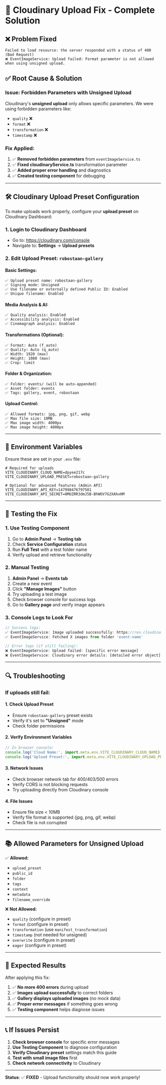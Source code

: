# 🔧 Cloudinary Upload Fix - Complete Solution

## ❌ **Problem Fixed**
```
Failed to load resource: the server responded with a status of 400 (Bad Request)
❌ EventImageService: Upload failed: Format parameter is not allowed when using unsigned upload.
```

## ✅ **Root Cause & Solution**

### **Issue**: Forbidden Parameters with Unsigned Upload
Cloudinary's **unsigned upload** only allows specific parameters. We were using forbidden parameters like:
- `quality` ❌
- `format` ❌  
- `transformation` ❌
- `timestamp` ❌

### **Fix Applied**:
1. ✅ **Removed forbidden parameters** from `eventImageService.ts`
2. ✅ **Fixed cloudinaryService.ts** transformation parameter  
3. ✅ **Added proper error handling** and diagnostics
4. ✅ **Created testing component** for debugging

---

## 🛠️ **Cloudinary Upload Preset Configuration**

To make uploads work properly, configure your **upload preset** on Cloudinary Dashboard:

### **1. Login to Cloudinary Dashboard**
- Go to: https://cloudinary.com/console
- Navigate to: **Settings** → **Upload presets**

### **2. Edit Upload Preset: `robostaan-gallery`**

#### **Basic Settings:**
```
✅ Upload preset name: robostaan-gallery
✅ Signing mode: Unsigned
✅ Use filename or externally defined Public ID: Enabled
✅ Unique filename: Enabled
```

#### **Media Analysis & AI:**
```
✅ Quality analysis: Enabled
✅ Accessibility analysis: Enabled
✅ Cinemagraph analysis: Enabled
```

#### **Transformations (Optional):**
```
✅ Format: Auto (f_auto)
✅ Quality: Auto (q_auto)
✅ Width: 1920 (max)
✅ Height: 1080 (max)
✅ Crop: limit
```

#### **Folder & Organization:**
```
✅ Folder: events/ (will be auto-appended)
✅ Asset folder: events
✅ Tags: gallery, event, robostaan
```

#### **Upload Control:**
```
✅ Allowed formats: jpg, png, gif, webp
✅ Max file size: 10MB
✅ Max image width: 4000px
✅ Max image height: 4000px
```

---

## 📝 **Environment Variables**

Ensure these are set in your `.env` file:

```env
# Required for uploads
VITE_CLOUDINARY_CLOUD_NAME=dpyee217c
VITE_CLOUDINARY_UPLOAD_PRESET=robostaan-gallery

# Optional for advanced features (Admin API)
VITE_CLOUDINARY_API_KEY=147998476797581
VITE_CLOUDINARY_API_SECRET=0MUZRR3dmJ5B-BhWOV7G2XAhxHM
```

---

## 🧪 **Testing the Fix**

### **1. Use Testing Component**
1. Go to **Admin Panel** → **Testing tab**
2. Check **Service Configuration** status
3. Run **Full Test** with a test folder name
4. Verify upload and retrieve functionality

### **2. Manual Testing**
1. **Admin Panel** → **Events tab**
2. Create a new event
3. Click **"Manage Images"** button
4. Try uploading a test image
5. Check browser console for success logs
6. Go to **Gallery page** and verify image appears

### **3. Console Logs to Look For**
```javascript
// Success logs:
✅ EventImageService: Image uploaded successfully: https://res.cloudinary.com/...
✅ EventImageService: Fetched X images from folder 'event-name'

// Error logs (if still failing):
❌ EventImageService: Upload failed: [specific error message]
❌ EventImageService: Cloudinary error details: [detailed error object]
```

---

## 🔍 **Troubleshooting**

### **If uploads still fail:**

#### **1. Check Upload Preset**
- Ensure `robostaan-gallery` preset exists
- Verify it's set to **"Unsigned"** mode
- Check folder permissions

#### **2. Verify Environment Variables**
```javascript
// In browser console:
console.log('Cloud Name:', import.meta.env.VITE_CLOUDINARY_CLOUD_NAME);
console.log('Upload Preset:', import.meta.env.VITE_CLOUDINARY_UPLOAD_PRESET);
```

#### **3. Network Issues**
- Check browser network tab for 400/403/500 errors
- Verify CORS is not blocking requests
- Try uploading directly from Cloudinary console

#### **4. File Issues**
- Ensure file size < 10MB
- Verify file format is supported (jpg, png, gif, webp)
- Check file is not corrupted

---

## 📚 **Allowed Parameters for Unsigned Upload**

✅ **Allowed:**
- `upload_preset`
- `public_id`
- `folder`  
- `tags`
- `context`
- `metadata`
- `filename_override`

❌ **Not Allowed:**
- `quality` (configure in preset)
- `format` (configure in preset)
- `transformation` (use `manifest_transformation`)
- `timestamp` (not needed for unsigned)
- `overwrite` (configure in preset)
- `eager` (configure in preset)

---

## 🎯 **Expected Results**

After applying this fix:

1. ✅ **No more 400 errors** during upload
2. ✅ **Images upload successfully** to correct folders
3. ✅ **Gallery displays uploaded images** (no mock data)
4. ✅ **Proper error messages** if something goes wrong
5. ✅ **Testing component** helps diagnose issues

---

## 📞 **If Issues Persist**

1. **Check browser console** for specific error messages
2. **Use Testing Component** to diagnose configuration
3. **Verify Cloudinary preset** settings match this guide
4. **Test with small image files** first
5. **Check network connectivity** to Cloudinary

---

**Status**: ✅ **FIXED** - Upload functionality should now work properly!